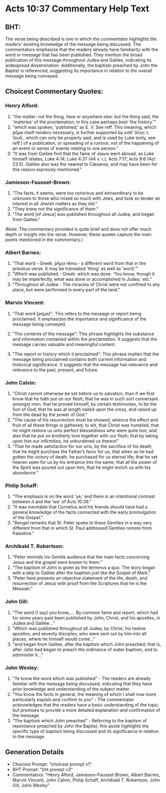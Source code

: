 # Acts 10:37 Commentary Help Text

## BHT:
The verse being described is one in which the commentator highlights the readers' existing knowledge of the message being discussed. The commentators emphasize that the readers already have familiarity with the word or message that has been published. They mention the broad publication of this message throughout Judea and Galilee, indicating its widespread dissemination. Additionally, the baptism preached by John the Baptist is referenced, suggesting its importance in relation to the overall message being conveyed.

## Choicest Commentary Quotes:
### Henry Alford:
1. "the matter: not the thing, here or anywhere else: but the thing said, the 'materies' of the proclamation, in this case perhaps best 'the history.'" 
2. "which was spoken, 'published,' as E. V. See reff. This meaning, which ῥῆμα itself renders necessary, is further supported by καθʼ ὅλης τ. Ἰουδ., which can only be properly said, and is used by Luke (only, see reff.) of a publication, or spreading of a rumour, not of the happening of an event or series of events relating to one person."
3. "It was from Galilee first that the fame of Jesus went abroad, as Luke himself relates, Luke 4:14; Luke 4:37 (44 v. r.); Acts 7:17; Acts 9:6 (Act 23:5). Galilee also was the nearest to Cæsarea, and may have been for this reason expressly mentioned."

### Jamieson-Fausset-Brown:
1. "The facts, it seems, were too notorious and extraordinary to be unknown to those who mixed so much with Jews, and took so tender an interest in all Jewish matters as they did."
2. "They knew not the significance of them."
3. "The word [of Jesus] was published throughout all Judea, and began from Galilee."

(Note: The commentary provided is quite brief and does not offer much depth or insight into the verse. However, these quotes capture the main points mentioned in the commentary.)

### Albert Barnes:
1. "That word - Greek: ῥῆμα rēma - a different word from that in the previous verse. It may be translated 'thing' as well as 'word.'" 
2. "Which was published - Greek: which was done. 'You know, though it may be imperfectly, what was done or accomplished in Judea,' etc." 
3. "Throughout all Judea - The miracles of Christ were not confined to any place, but were performed in every part of the land."

### Marvin Vincent:
1. "That word [ρημα]": This refers to the message or report being proclaimed. It emphasizes the importance and significance of the message being conveyed.

2. "The contents of the message": This phrase highlights the substance and information contained within the proclamation. It suggests that the message carries valuable and meaningful content.

3. "The report or history which it proclaimed": This phrase implies that the message being proclaimed contains both current information and historical significance. It suggests that the message has relevance and relevance to the past, present, and future.

### John Calvin:
1. "Christ cannot otherwise be set before us to salvation, than if we first know that he hath put on our flesh; that he was in such sort conversant amongst men; that he proved himself, by certain testimonies, to be the Son of God; that he was at length nailed upon the cross, and raised up from the dead by the power of God." 
2. "The cause of his resurrection must be showed, whence the effect and fruit of all these things is gathered; to wit, that Christ was humbled, that he might restore us unto perfect blessedness who were quite lost; and also that he put on brotherly love together with our flesh; that by taking upon him our infirmities, he unburdened us thereof." 
3. "That he made satisfaction for our sins, by the sacrifice of his death, that he might purchase the Father’s favor for us; that when as he had gotten the victory of death, he purchased for us eternal life; that he set heaven open for us by his entrance into the same; that all the power of the Spirit was poured out upon him, that he might enrich us with his abundance."

### Philip Schaff:
1. "The emphasis is on the word 'ye,' and there is an intentional contrast between it and the 'we' of Acts 10:39."
2. "It was inevitable that Cornelius and his friends should have had a general knowledge of the facts connected with the early promulgation of the Gospel."
3. "Bengel remarks that St. Peter spoke to these Gentiles in a way very different from that in which St. Paul addressed Gentiles remote from Palestine."

### Archibald T. Robertson:
1. "Peter reminds his Gentile audience that the main facts concerning Jesus and the gospel were known to them." 
2. "The baptism of John is given as the terminus a quo. The story began with a skip to Galilee after the baptism just like the Gospel of Mark." 
3. "Peter here presents an objective statement of the life, death, and resurrection of Jesus with proof from the Scriptures that he is the Messiah."

### John Gill:
1. "The word [I say] you know,.... By common fame and report, which had for some years past been published by John, Christ, and his apostles, in Judea and Galilee..."
2. "Which was published throughout all Judea; by Christ, his twelve apostles, and seventy disciples; who were sent out by him into all places, where he himself would come..."
3. "and began from Galilee, after the baptism which John preached; that is, after John had began to preach the ordinance of water baptism, and to administer it..."

### John Wesley:
1. "Ye know the word which was published" - The readers are already familiar with the message being discussed, indicating that they have prior knowledge and understanding of the subject matter.
2. "You know the facts in general, the meaning of which I shall now more particularly explain and confirm to you" - The commentator acknowledges that the readers have a basic understanding of the topic, but promises to provide a more detailed explanation and confirmation of the message.
3. "The baptism which John preached" - Referring to the baptism of repentance preached by John the Baptist, this quote highlights the specific type of baptism being discussed and its significance in relation to the message.


## Generation Details
- Choicest Prompt: "choicest prompt v1"
- BHT Prompt: "bht prompt v3"
- Commentators: "Henry Alford, Jamieson-Fausset-Brown, Albert Barnes, Marvin Vincent, John Calvin, Philip Schaff, Archibald T. Robertson, John Gill, John Wesley"
